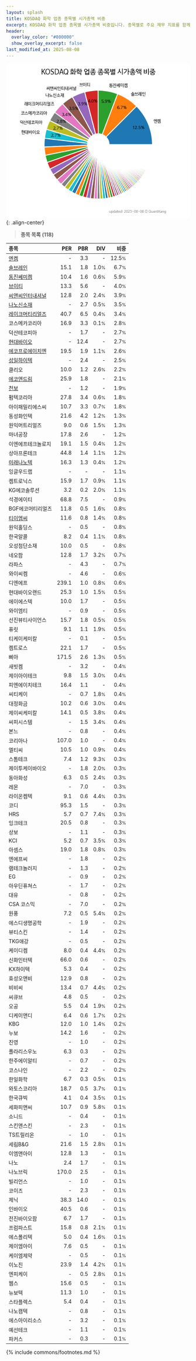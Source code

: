 ```yaml
---
layout: splash
title: KOSDAQ 화학 업종 종목별 시가총액 비중
excerpt: KOSDAQ 화학 업종 종목별 시가총액 비중입니다. 종목별로 주요 재무 지표를 함께 표시합니다.
header:
  overlay_color: "#800000"
  show_overlay_excerpt: false
last_modified_at: 2025-08-08
---
```



![KOSDAQ 화학 업종 종목별 시가총액 비중](/stats/sector/images/kosdaq_업종_화학_종목.png){: .align-center}


> **종목 목록 (118)**<a id="list"></a>

| **종목** | **PER** | **PBR** | **DIV** | **비중** |
| :------- | ------: | ------: | ------: | -------: |
| [엔켐](/348370/) | - | 3.3 | - | 12.5<small>%</small> |
| [솔브레인](/357780/) | 15.1 | 1.8 | 1.0<small>%</small> | 6.7<small>%</small> |
| [동진쎄미켐](/005290/) | 10.4 | 1.6 | 0.6<small>%</small> | 5.9<small>%</small> |
| [브이티](/018290/) | 13.3 | 5.6 | - | 4.0<small>%</small> |
| [씨앤씨인터내셔널](/352480/) | 12.8 | 2.0 | 2.4<small>%</small> | 3.9<small>%</small> |
| [나노신소재](/121600/) | - | 2.7 | 0.5<small>%</small> | 3.5<small>%</small> |
| [레이크머티리얼즈](/281740/) | 40.7 | 6.5 | 0.4<small>%</small> | 3.4<small>%</small> |
| 코스메카코리아 | 16.9 | 3.3 | 0.1<small>%</small> | 2.8<small>%</small> |
| 덕산테코피아 | - | 1.7 | - | 2.7<small>%</small> |
| [현대바이오](/048410/) | - | 12.4 | - | 2.7<small>%</small> |
| [에코프로에이치엔](/383310/) | 19.5 | 1.9 | 1.1<small>%</small> | 2.6<small>%</small> |
| [성일하이텍](/365340/) | - | 2.4 | - | 2.5<small>%</small> |
| 클리오 | 10.0 | 1.2 | 2.6<small>%</small> | 2.2<small>%</small> |
| [에코앤드림](/101360/) | 25.9 | 1.8 | - | 2.1<small>%</small> |
| [천보](/278280/) | - | 1.2 | - | 1.9<small>%</small> |
| 펌텍코리아 | 27.8 | 3.4 | 0.6<small>%</small> | 1.8<small>%</small> |
| 아이패밀리에스씨 | 10.7 | 3.3 | 0.7<small>%</small> | 1.8<small>%</small> |
| 동성화인텍 | 21.6 | 4.2 | 1.2<small>%</small> | 1.3<small>%</small> |
| 원익머트리얼즈 | 9.0 | 0.6 | 1.5<small>%</small> | 1.3<small>%</small> |
| 마녀공장 | 17.8 | 2.6 | - | 1.2<small>%</small> |
| 이엔에프테크놀로지 | 19.1 | 1.5 | 0.4<small>%</small> | 1.2<small>%</small> |
| 상아프론테크 | 44.8 | 1.4 | 1.1<small>%</small> | 1.2<small>%</small> |
| [미래나노텍](/095500/) | 16.3 | 1.3 | 0.4<small>%</small> | 1.2<small>%</small> |
| 잉글우드랩 | - | - | - | 1.1<small>%</small> |
| 켐트로닉스 | 15.9 | 1.7 | 0.9<small>%</small> | 1.1<small>%</small> |
| KG에코솔루션 | 3.2 | 0.2 | 2.0<small>%</small> | 1.1<small>%</small> |
| 석경에이티 | 68.8 | 7.5 | - | 0.9<small>%</small> |
| BGF에코머티리얼즈 | 11.8 | 0.5 | 1.6<small>%</small> | 0.8<small>%</small> |
| [티이엠씨](/425040/) | 11.6 | 0.8 | 1.4<small>%</small> | 0.8<small>%</small> |
| 원익홀딩스 | - | 0.5 | - | 0.8<small>%</small> |
| 한국알콜 | 8.2 | 0.4 | 1.1<small>%</small> | 0.8<small>%</small> |
| 오성첨단소재 | 10.0 | 0.5 | - | 0.8<small>%</small> |
| 네오팜 | 12.8 | 1.7 | 3.2<small>%</small> | 0.7<small>%</small> |
| 라파스 | - | 4.3 | - | 0.7<small>%</small> |
| 와이씨켐 | - | 4.6 | - | 0.6<small>%</small> |
| 디엔에프 | 239.1 | 1.0 | 0.8<small>%</small> | 0.6<small>%</small> |
| 현대바이오랜드 | 25.3 | 1.0 | 1.5<small>%</small> | 0.5<small>%</small> |
| 에이에스텍 | 10.0 | 1.7 | - | 0.5<small>%</small> |
| 와이엠티 | - | 0.9 | - | 0.5<small>%</small> |
| 선진뷰티사이언스 | 15.7 | 1.8 | 0.5<small>%</small> | 0.5<small>%</small> |
| 퓨릿 | 9.1 | 1.1 | 1.9<small>%</small> | 0.5<small>%</small> |
| 티케이케미칼 | - | 0.1 | - | 0.5<small>%</small> |
| 켐트로스 | 22.1 | 1.7 | - | 0.5<small>%</small> |
| 삐아 | 171.5 | 2.6 | 1.3<small>%</small> | 0.5<small>%</small> |
| 새빗켐 | - | 3.2 | - | 0.4<small>%</small> |
| 제이아이테크 | 9.8 | 1.5 | 3.0<small>%</small> | 0.4<small>%</small> |
| 피엔에이치테크 | 16.4 | 1.1 | - | 0.4<small>%</small> |
| 씨티케이 | - | 0.7 | 1.8<small>%</small> | 0.4<small>%</small> |
| 대정화금 | 10.2 | 0.6 | 3.0<small>%</small> | 0.4<small>%</small> |
| 제이씨케미칼 | 14.1 | 0.5 | 3.8<small>%</small> | 0.4<small>%</small> |
| 씨피시스템 | - | 1.5 | 3.4<small>%</small> | 0.4<small>%</small> |
| 본느 | - | 0.8 | - | 0.4<small>%</small> |
| 코리아나 | 107.0 | 1.0 | - | 0.4<small>%</small> |
| 엘티씨 | 10.5 | 1.0 | 0.9<small>%</small> | 0.4<small>%</small> |
| 스톰테크 | 7.4 | 1.2 | 9.3<small>%</small> | 0.3<small>%</small> |
| 제이투케이바이오 | - | 1.8 | 2.0<small>%</small> | 0.3<small>%</small> |
| 동아화성 | 6.3 | 0.5 | 2.4<small>%</small> | 0.3<small>%</small> |
| 레몬 | - | 7.0 | - | 0.3<small>%</small> |
| 라이온켐텍 | 9.1 | 0.6 | 4.4<small>%</small> | 0.3<small>%</small> |
| 코디 | 95.3 | 1.5 | - | 0.3<small>%</small> |
| HRS | 5.7 | 0.7 | 7.4<small>%</small> | 0.3<small>%</small> |
| 잉크테크 | 20.5 | 0.8 | - | 0.3<small>%</small> |
| 상보 | - | 1.1 | - | 0.3<small>%</small> |
| KCI | 5.2 | 0.7 | 3.5<small>%</small> | 0.3<small>%</small> |
| 아셈스 | 19.0 | 1.8 | 0.8<small>%</small> | 0.3<small>%</small> |
| 엔에프씨 | - | 1.8 | - | 0.2<small>%</small> |
| 램테크놀러지 | - | 1.3 | - | 0.2<small>%</small> |
| EG | - | 0.9 | - | 0.2<small>%</small> |
| 아우딘퓨쳐스 | - | 1.7 | - | 0.2<small>%</small> |
| 대유 | - | 0.8 | - | 0.2<small>%</small> |
| CSA 코스믹 | - | 7.0 | - | 0.2<small>%</small> |
| 원풍 | 7.2 | 0.5 | 5.4<small>%</small> | 0.2<small>%</small> |
| 에스디생명공학 | - | 1.9 | - | 0.2<small>%</small> |
| 뷰티스킨 | - | 1.4 | - | 0.2<small>%</small> |
| TKG애강 | - | 0.5 | - | 0.2<small>%</small> |
| 케이디켐 | 8.0 | 0.4 | 4.4<small>%</small> | 0.2<small>%</small> |
| 신화인터텍 | 66.0 | 0.6 | - | 0.2<small>%</small> |
| KX하이텍 | 5.3 | 0.4 | - | 0.2<small>%</small> |
| 효성오앤비 | 12.9 | 0.8 | - | 0.2<small>%</small> |
| 비비씨 | 13.4 | 0.7 | 4.4<small>%</small> | 0.2<small>%</small> |
| 씨큐브 | 4.8 | 0.5 | - | 0.2<small>%</small> |
| 오공 | 5.5 | 0.4 | 1.9<small>%</small> | 0.2<small>%</small> |
| 디케이앤디 | 6.4 | 0.6 | 1.7<small>%</small> | 0.2<small>%</small> |
| KBG | 12.0 | 1.0 | 1.4<small>%</small> | 0.2<small>%</small> |
| 누보 | 14.2 | 1.6 | - | 0.2<small>%</small> |
| 진영 | - | 1.0 | - | 0.2<small>%</small> |
| 폴라리스우노 | 6.3 | 0.3 | - | 0.2<small>%</small> |
| 한주에이알티 | - | 0.7 | - | 0.2<small>%</small> |
| 코스나인 | - | 2.2 | - | 0.2<small>%</small> |
| 한일화학 | 6.7 | 0.3 | 0.5<small>%</small> | 0.1<small>%</small> |
| 와토스코리아 | 18.7 | 0.5 | 3.7<small>%</small> | 0.1<small>%</small> |
| 한국큐빅 | 4.1 | 0.4 | 3.5<small>%</small> | 0.1<small>%</small> |
| 세화피앤씨 | 10.7 | 0.9 | 5.8<small>%</small> | 0.1<small>%</small> |
| 소니드 | - | 0.4 | - | 0.1<small>%</small> |
| 스킨앤스킨 | - | 2.3 | - | 0.1<small>%</small> |
| TS트릴리온 | - | 1.0 | - | 0.1<small>%</small> |
| 세림B&G | 21.6 | 1.5 | 2.8<small>%</small> | 0.1<small>%</small> |
| 이엠앤아이 | 12.8 | 1.3 | - | 0.1<small>%</small> |
| 나노 | 2.4 | 1.7 | - | 0.1<small>%</small> |
| 나노브릭 | 170.0 | 2.5 | - | 0.1<small>%</small> |
| 빌리언스 | - | 1.0 | - | 0.1<small>%</small> |
| 코이즈 | - | 2.3 | - | 0.1<small>%</small> |
| 제닉 | 38.3 | 14.0 | - | 0.1<small>%</small> |
| 인바이오 | 40.5 | 0.6 | - | 0.1<small>%</small> |
| 전진바이오팜 | 6.7 | 1.7 | - | 0.1<small>%</small> |
| 프럼파스트 | 15.8 | 0.8 | 2.1<small>%</small> | 0.1<small>%</small> |
| 에스폴리텍 | 5.0 | 0.4 | 1.6<small>%</small> | 0.1<small>%</small> |
| 제이엠아이 | 7.6 | 0.5 | - | 0.1<small>%</small> |
| 케이엠제약 | - | 0.5 | - | 0.1<small>%</small> |
| 이노진 | 23.9 | 1.4 | 4.2<small>%</small> | 0.1<small>%</small> |
| 엔피케이 | - | 0.5 | 2.8<small>%</small> | 0.1<small>%</small> |
| 웹스 | 15.6 | 0.5 | - | 0.1<small>%</small> |
| 뉴보텍 | 11.3 | 1.0 | - | 0.1<small>%</small> |
| 스타플렉스 | 5.4 | 0.4 | - | 0.1<small>%</small> |
| 나노캠텍 | - | 0.8 | - | 0.1<small>%</small> |
| 에스아이리소스 | - | 3.2 | - | 0.1<small>%</small> |
| 예선테크 | - | 1.1 | - | 0.1<small>%</small> |
| 파커스 | - | 0.3 | - | 0.1<small>%</small> |

{% include commons/footnotes.md %}